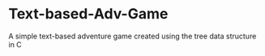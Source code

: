 # Text-based-Adv-Game
A simple text-based adventure game created using the tree data structure in C
